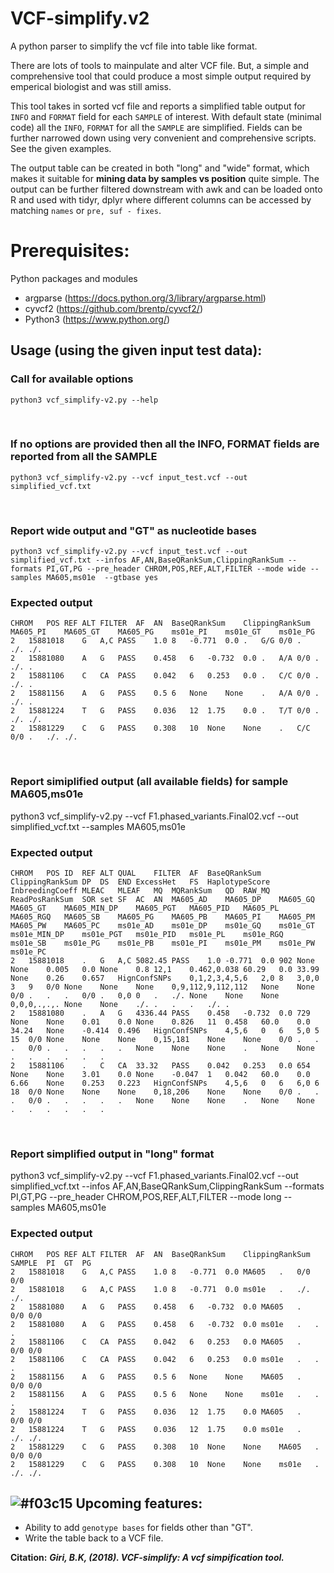 # VCF-simplify.v2
A python parser to simplify the vcf file into table like format.

There are lots of tools to mainpulate and alter VCF file. But, a simple and comprehensive tool that could produce a most simple output required by emperical biologist and was still amiss.

This tool takes in sorted vcf file and reports a simplified table output for `INFO` and `FORMAT` field for each `SAMPLE` of interest. With default state (minimal code) all the `INFO`, `FORMAT` for all the `SAMPLE` are simplified. Fields can be further narrowed down using very convenient and comprehensive scripts. See the given examples.

The output table can be created in both "long" and "wide" format, which makes it suitable for **mining data by samples vs position** quite simple. The output can be further filtered downstream with awk and can be loaded onto R and used with tidyr, dplyr where different columns can be accessed by matching `names` or `pre, suf - fixes`.


# Prerequisites:
Python packages and modules
- argparse (https://docs.python.org/3/library/argparse.html)
- cyvcf2 (https://github.com/brentp/cyvcf2/)
- Python3 (https://www.python.org/)


## Usage (**using the given input test data**): 

   ### Call for available options
    python3 vcf_simplify-v2.py --help    
<br>
    
   ### If no options are provided then all the INFO, FORMAT fields are reported from all the SAMPLE
    python3 vcf_simplify-v2.py --vcf input_test.vcf --out simplified_vcf.txt    
<br>
    
   ### Report wide output and "GT" as nucleotide bases
    python3 vcf_simplify-v2.py --vcf input_test.vcf --out simplified_vcf.txt --infos AF,AN,BaseQRankSum,ClippingRankSum --formats PI,GT,PG --pre_header CHROM,POS,REF,ALT,FILTER --mode wide --samples MA605,ms01e  --gtbase yes    
    
   ### Expected output
```
CHROM	POS	REF	ALT	FILTER	AF	AN	BaseQRankSum	ClippingRankSum	MA605_PI	MA605_GT	MA605_PG	ms01e_PI	ms01e_GT	ms01e_PG
2	15881018	G	A,C	PASS	1.0	8	-0.771	0.0	.	G/G	0/0	.	./.	./.
2	15881080	A	G	PASS	0.458	6	-0.732	0.0	.	A/A	0/0	.	./.	.
2	15881106	C	CA	PASS	0.042	6	0.253	0.0	.	C/C	0/0	.	./.	.
2	15881156	A	G	PASS	0.5	6	None	None	.	A/A	0/0	.	./.	.
2	15881224	T	G	PASS	0.036	12	1.75	0.0	.	T/T	0/0	.	./.	./.
2	15881229	C	G	PASS	0.308	10	None	None	.	C/C	0/0	.	./.	./.
```
<br>



   ### Report simiplified output (all available fields) for sample MA605,ms01e 
python3 vcf_simplify-v2.py --vcf F1.phased_variants.Final02.vcf --out simplified_vcf.txt --samples MA605,ms01e

   ### Expected output
```
CHROM	POS	ID	REF	ALT	QUAL	FILTER	AF	BaseQRankSum	ClippingRankSum	DP	DS	END	ExcessHet	FS	HaplotypeScore	InbreedingCoeff	MLEAC	MLEAF	MQ	MQRankSum	QD	RAW_MQ	ReadPosRankSum	SOR	set	SF	AC	AN	MA605_AD	MA605_DP	MA605_GQ	MA605_GT	MA605_MIN_DP	MA605_PGT	MA605_PID	MA605_PL	MA605_RGQ	MA605_SB	MA605_PG	MA605_PB	MA605_PI	MA605_PM	MA605_PW	MA605_PC	ms01e_AD	ms01e_DP	ms01e_GQ	ms01e_GT	ms01e_MIN_DP	ms01e_PGT	ms01e_PID	ms01e_PL	ms01e_RGQ	ms01e_SB	ms01e_PG	ms01e_PB	ms01e_PI	ms01e_PM	ms01e_PW	ms01e_PC
2	15881018	.	G	A,C	5082.45	PASS	1.0	-0.771	0.0	902	None	None	0.005	0.0	None	0.8	12,1	0.462,0.038	60.29	0.0	33.99	None	0.26	0.657	HignConfSNPs	0,1,2,3,4,5,6	2,0	8	3,0,0	3	9	0/0	None	None	None	0,9,112,9,112,112	None	None	0/0	.	.	.	0/0	.	0,0	0	.	./.	None	None	None	0,0,0,.,.,.	None	None	./.	.	.	.	./.	.
2	15881080	.	A	G	4336.44	PASS	0.458	-0.732	0.0	729	None	None	0.01	0.0	None	0.826	11	0.458	60.0	0.0	34.24	None	-0.414	0.496	HignConfSNPs	4,5,6	0	6	5,0	5	15	0/0	None	None	None	0,15,181	None	None	0/0	.	.	.	0/0	.	.	.	.	.	None	None	None	.	None	None	.	.	.	.	.	.
2	15881106	.	C	CA	33.32	PASS	0.042	0.253	0.0	654	None	None	3.01	0.0	None	-0.047	1	0.042	60.0	0.0	6.66	None	0.253	0.223	HignConfSNPs	4,5,6	0	6	6,0	6	18	0/0	None	None	None	0,18,206	None	None	0/0	.	.	.	0/0	.	.	.	.	.	None	None	None	.	None	None	.	.	.	.	.	.
```
<br>

   ### Report simplified output in "long" format
python3 vcf_simplify-v2.py --vcf F1.phased_variants.Final02.vcf --out simplified_vcf.txt --infos AF,AN,BaseQRankSum,ClippingRankSum --formats PI,GT,PG --pre_header CHROM,POS,REF,ALT,FILTER --mode long --samples MA605,ms01e
     
   ### Expected output
```
CHROM	POS	REF	ALT	FILTER	AF	AN	BaseQRankSum	ClippingRankSum	SAMPLE	PI	GT	PG
2	15881018	G	A,C	PASS	1.0	8	-0.771	0.0	MA605	.	0/0	0/0
2	15881018	G	A,C	PASS	1.0	8	-0.771	0.0	ms01e	.	./.	./.
2	15881080	A	G	PASS	0.458	6	-0.732	0.0	MA605	.	0/0	0/0
2	15881080	A	G	PASS	0.458	6	-0.732	0.0	ms01e	.	.	.
2	15881106	C	CA	PASS	0.042	6	0.253	0.0	MA605	.	0/0	0/0
2	15881106	C	CA	PASS	0.042	6	0.253	0.0	ms01e	.	.	.
2	15881156	A	G	PASS	0.5	6	None	None	MA605	.	0/0	0/0
2	15881156	A	G	PASS	0.5	6	None	None	ms01e	.	.	.
2	15881224	T	G	PASS	0.036	12	1.75	0.0	MA605	.	0/0	0/0
2	15881224	T	G	PASS	0.036	12	1.75	0.0	ms01e	.	./.	./.
2	15881229	C	G	PASS	0.308	10	None	None	MA605	.	0/0	0/0
2	15881229	C	G	PASS	0.308	10	None	None	ms01e	.	./.	./.
```
   
    
## ![#f03c15](https://placehold.it/15/f03c15/000000?text=+) Upcoming features:
  - Ability to add `genotype bases` for fields other than "GT".
  - Write the table back to a VCF file.
  
  
  **Citation:** ***Giri, B.K, (2018). VCF-simplify: A vcf simpification tool.***



